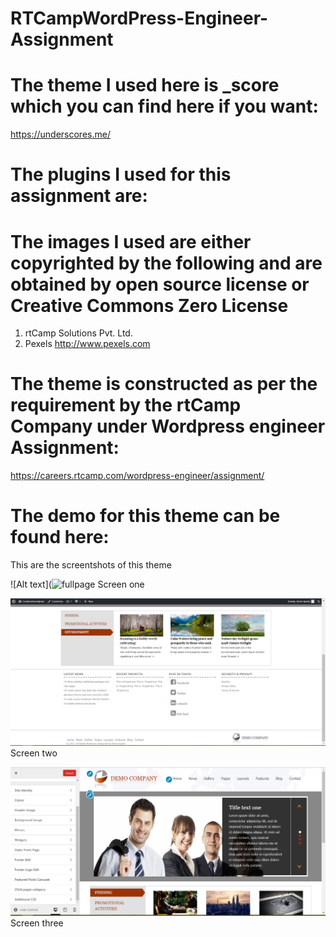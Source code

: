 # RTCampWordPress-Engineer-Assignment


# The theme I used here is _score which you can find here if you want:
https://underscores.me/

# The plugins I used for this assignment are: 


# The images I used are either copyrighted by the following and are obtained by open source license or Creative Commons Zero License
1)  rtCamp Solutions Pvt. Ltd.
2)  Pexels http://www.pexels.com

# The theme is constructed as per the requirement by the rtCamp Company under Wordpress engineer Assignment: 
https://careers.rtcamp.com/wordpress-engineer/assignment/

# The demo for this theme can be found here:


This are the screentshots of this theme

![Alt text](![fullpage](https://user-images.githubusercontent.com/18563323/52856748-40253800-314b-11e9-80c7-e7cad655623e.png)
Screen one

![Alt text](https://github.com/Harsh-Ajudia/rtCamp-Wordpress-Engineer-Assignment/blob/master/screens/2.PNG "Screen two")
Screen two

![Alt text](https://github.com/Harsh-Ajudia/rtCamp-Wordpress-Engineer-Assignment/blob/master/screens/3.PNG "Screen three")
Screen three
